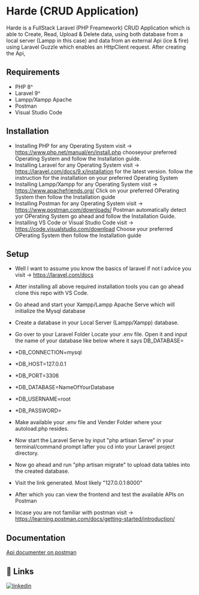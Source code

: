 
# Harde (CRUD Application)

Harde is a FullStack Laravel (PHP Freamework) CRUD Application which is able to Create, Read, Upload & Delete data, using both database from a local server (Lampp in this case) and data from an external Api (ice & fire) using Laravel Guzzle which enables an HttpClient request.
After creating the Api, 
## Requirements
* PHP 8^
* Laravel 9^
* Lampp/Xampp Apache
* Postman
* Visual Studio Code



## Installation
* Installing PHP for any Operating System visit -> https://www.php.net/manual/en/install.php chooseyour preferred Operating System and follow the Installation guide.
* Installing Laravel for any Operating System visit -> https://laravel.com/docs/9.x/installation for the latest version. follow the instruction for the installation on your preferred Operating System
* Installing Lampp/Xampp for any Operating System visit -> https://www.apachefriends.org/ Click on your preferred OPerating System then follow the Installation guide
* Installing Postman for any Operating System visit -> https://www.postman.com/downloads/ Postman automatically detect yor OPerating System go ahead and follow the Installation Guide.
* Installing VS Code or Visual Studio Code visit -> https://code.visualstudio.com/download Choose your preferred OPerating System then follow the Installation guide

## Setup
* Well I want to assume you know the basics of laravel if not I advice you visit -> https://laravel.com/docs
* Atter installing all above required installation tools you can go ahead clone this repo with VS Code.
* Go ahead and start your Xampp/Lampp Apache Serve which will initialize the Mysql database
* Create a database in your Local Server (Lampp/Xampp) database.
* Go over to your Laravel Folder Locate your .env file. Open it and input the name of your database like below where it says DB_DATABASE=

* *DB_CONNECTION=mysql
* *DB_HOST=127.0.0.1
* *DB_PORT=3306
* *DB_DATABASE=NameOfYourDatabase
* *DB_USERNAME=root
* *DB_PASSWORD=
* Make available your .env file and Vender Folder where your autoload.php resides. 
* Now start the Laravel Serve by input "php artisan Serve" in your terminal/command prompt lafter you cd into your Laravel project directory.
* Now go ahead and run "php artisan migrate" to upload data tables into the created database.
* Visit the link generated. Most likely "127.0.0.1:8000"
* After which you can view the frontend and test the available APIs on Postman
* Incase you are not familiar with postman visit -> https://learning.postman.com/docs/getting-started/introduction/

## Documentation

[Api documenter on postman](https://documenter.getpostman.com/view/18238633/VUjTkicm)


## 🔗 Links
[![linkedin](https://img.shields.io/badge/linkedin-0A66C2?style=for-the-badge&logo=linkedin&logoColor=white)](https://www.linkedin.com/bolarin-prince)

